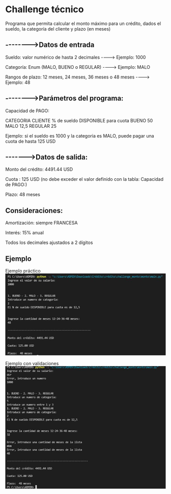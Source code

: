 # Challenge técnico
Programa que permita calcular el monto máximo para un crédito, dados el sueldo, la categoría del cliente y plazo (en meses) 

## -------->Datos de entrada

Sueldo: valor numérico de hasta 2 decimales ----> Ejemplo: 1000

Categoría: Enum (MALO, BUENO o REGULAR) ----> Ejemplo: MALO

Rangos de plazo: 12 meses, 24 meses, 36 meses o 48 meses ----> Ejemplo: 48



## -------->Parámetros del programa:

Capacidad de PAGO:

CATEGORIA CLIENTE	% de sueldo DISPONIBLE para cuota
BUENO	50
MALO	12,5
REGULAR	25

Ejemplo: si el sueldo es 1000 y la categoria es MALO, puede pagar una cuota de hasta 125 USD

## ------->Datos de salida:

Monto del crédito: 4491.44 USD

Cuota : 125 USD (no debe exceder el valor definido con la tabla: Capacidad de PAGO:)

Plazo: 48 meses


## Consideraciones:
Amortización: siempre FRANCESA

Interés: 15% anual

Todos los decimales ajustados a 2 dígitos

## Ejemplo 
Ejemplo práctico <br />
![Ejemplo práctico](https://github.com/xmichelle26x/challenge_monto/blob/main/ejemplo/ejemplo.JPG)

Ejemplo con validaciones <br />
![Ejemplo con validaciones](https://github.com/xmichelle26x/challenge_monto/blob/main/ejemplo/validaciones.JPG)
